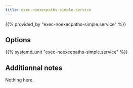 ```yaml
---
title: exec-noexecpaths-simple.service
---
```


{{% provided_by "exec-noexecpaths-simple.service" %}}

## Options

{{% systemd_unit "exec-noexecpaths-simple.service" %}}

## Additionnal notes

Nothing here.